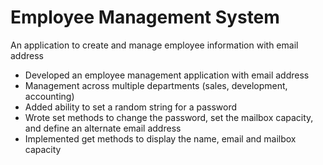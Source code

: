 # Employee Management System
An application to create and manage employee information with email address

- Developed an employee management application with email address
- Management across multiple departments (sales, development, accounting)
- Added ability to set a random string for a password
- Wrote set methods to change the password, set the mailbox capacity, and define an alternate email address
- Implemented get methods to display the name, email and mailbox capacity
